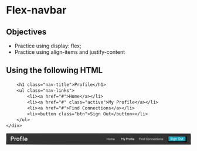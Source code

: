 # Flex-navbar
## Objectives
- Practice using display: flex;
- Practice using align-items and justify-content
## Using the following HTML
``` <div class="nav">
    <h1 class="nav-title">Profile</h1>
    <ul class="nav-links">
        <li><a href="#">Home</a></li>
    	<li><a href="#" class="active">My Profile</a></li>
    	<li><a href="#">Find Connections</a></li>
        <li><button class="btn">Sign Out</button></li>
    </ul>
</div> 
```
![navbar example](navbar.png)

